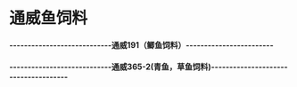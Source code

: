 # 通威鱼饲料

#### ----------------------------通威191（鲫鱼饲料）------------------------



#### ----------------------------通威365-2(青鱼，草鱼饲料)-------------------------------------